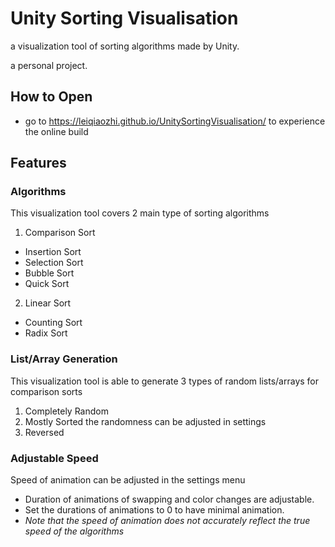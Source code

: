 # Unity Sorting Visualisation
a visualization tool of sorting algorithms made by Unity.

a personal project.

## How to Open
- go to https://leiqiaozhi.github.io/UnitySortingVisualisation/ to experience the online build

## Features
### Algorithms
This visualization tool covers 2 main type of sorting algorithms

1. Comparison Sort
- Insertion Sort
- Selection Sort
- Bubble Sort
- Quick Sort

2. Linear Sort
- Counting Sort
- Radix Sort

### List/Array Generation
This visualization tool is able to generate 3 types of random lists/arrays for comparison sorts

1. Completely Random
2. Mostly Sorted
the randomness can be adjusted in settings
3. Reversed

### Adjustable Speed
Speed of animation can be adjusted in the settings menu
- Duration of animations of swapping and color changes are adjustable.
- Set the durations of animations to 0 to have minimal animation. 
- *Note that the speed of animation does not accurately reflect the true speed of the algorithms*
